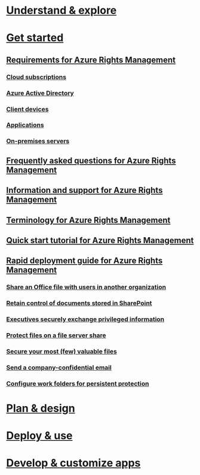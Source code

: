 # [Understand & explore](../understand-explore/azure-rights-management.html)
# [Get started](../get-started/requirements-for-azure-rights-management.html)
## [Requirements for Azure Rights Management](requirements-for-azure-rights-management.md)
### [Cloud subscriptions](rms-requirements-cloud-subscriptions.md)
### [Azure Active Directory](rms-requirements-aad-directory.md)
### [Client devices](rms-requirements-client-devices.md)
### [Applications](rms-requirements-applications.md)
### [On-premises servers ](rms-requirements-onpremises-servers.md)
## [Frequently asked questions for Azure Rights Management](frequently-asked-questions-for-azure-rights-management.md)
## [Information and support for Azure Rights Management](information-and-support-for-azure-rights-management.md)
## [Terminology for Azure Rights Management](terminology-for-azure-rights-management.md)
## [Quick start tutorial for Azure Rights Management](quick-start-tutorial-for-azure-rights-management.md)
## [Rapid deployment guide for Azure Rights Management](rapid-deployment-guide-for-azure-rights-management.md)
### [Share an Office file with users in another organization](scenario-share-an-office-file-with-users-in-another-organization.md)
### [Retain control of documents stored in SharePoint](scenario-retain-control-of-documents-stored-in-sharepoint.md)
### [Executives securely exchange privileged information](scenario-executives-securely-exchange-privileged-information.md)
### [Protect files on a file server share](scenario-protect-files-on-a-file-server-share.md)
### [Secure your most (few) valuable files](scenario-secure-your-most-few-valuable-files.md)
### [Send a company-confidential email](scenario-send-a-company-confidential-email.md)
### [Configure work folders for persistent protection](scenario-configure-work-folders-for-persistent-protection.md)
# [Plan & design](../plan-design/azure-rights-management-deployment-roadmap.html)
# [Deploy & use](../deploy-use/activating-azure-rights-management.html)
# [Develop & customize apps](../sdk/4.2/api/winrt/Microsoft.RightsManagement.html)

